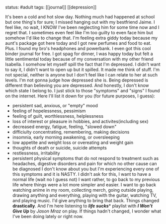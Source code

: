 status: #adult 
tags: [[journal]] [[depression]]

It's been a cold and hot slow day. Nothing much had happened at school but one thing's for sure; I missed hanging out with my bestfriend Jaime. I feel like, no wait, I KNOW I've been neglecting him for some time now and I regret that. I sometimes even feel like I'm too guilty to even face him but somehow I'd like to change that. I'm feeling extra giddy today because my aunt's package got here today and I got new perfumes and food to eat. Plus. I found my bro's headphones and powerbank. I even got this cool binder journal for free. I got spag for dinner, I was happy today but felt a little sentimental today because of my conversation with my other friend Isabella. I somehow let myself spill the fact that I'm depressed. I didn't want to say it, I didn't want to open up but it spilled. It made me think of stuff. I'm not special, neither is anyone but I don't feel like I can relate to her at such levels. I'm not gonna judge how depressed she is. Being depressed is different than believing you are depressed. And honestly, I don't know which state I belong to. I just stick to those "symptoms" and "signs" I found on the internet. Here I'll list it down for you (for future purposes, I guess): 
- persistent sad, anxious, or "empty" mood
- feeling of hopelessness, pessimism
- feeling of guilt, worthlessness, helplessness
- loss of interest or pleasure in hobbies, and activites(including sex)
- decreased energy, fatigue, feeling, "slowed down"
- difficiulty concentrating, remembering, making decisions
- insomnia, early morning awakening, or oversleeping
- low appetite and weight loss or overeating and weight gain
- thoughts of death or suicide, suicide attempts
- restlessness, irritability
- persistent physical symptoms that do not respond to treatment such as headaches, digestive disorders and pain for which no other cause can be diagnosed
I don't know about you but I'm experiencing every one of this symptoms and it is NASTY. I didn't ask for this, I want to have a normal life (wait no I guess not) I want rather, to go back to my previous life where things were a lot more simpler and easier. I want to go back watching anime in my room, collecting merch, going outside playing, drawing anything and everything, playing with the guitar, watching TV, and playing music. I'd give anything to bring that back. Things changed **drastically**. And I'm here listening to ***life sucks**** playlist with ***I Won't Give Up*** by *Jason Mraz* on play. If things hadn't changed, I wonder what I've been doing lately or right now.